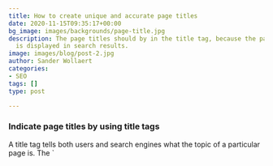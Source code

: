 ```yaml
---
title: How to create unique and accurate page titles
date: 2020-11-15T09:35:17+00:00
bg_image: images/backgrounds/page-title.jpg
description: The page titles should by in the title tag, because the page tile content
  is displayed in search results.
image: images/blog/post-2.jpg
author: Sander Wollaert
categories:
- SEO
tags: []
type: post

---
```

### Indicate page titles by using title tags

A title tag tells both users and search engines what the topic of a particular page is. The \`<title>\` tag should be placed within the \`<head>\` tag of the HTML document. Ideally, you should create a unique title for each page on your site.

### Page title contents are displayed in search results

If your document appears in a search results page, the contents of the title tag will usually appear in the first line of the results (if you're unfamiliar with the different parts of a Google search result, you might want to check out the anatomy of a search result video by Google engineer Matt Cutts, and this helpful diagram of a Google search results page). Words in the title are bolded if they appear in the user's search query. This can help users recognize if the page is likely to be relevant to their search.

The title for your homepage can list the name of your website/business and could include other bits of important information like the physical location of the business or maybe a few of its main focuses or offerings.

### Best practices

#### Accurately describe the page's content

Choose a title that effectively communicates the topic of the page's content.

* **Avoid** choosing a title that has no relation to the content on the page.
* **Avoid** using default or vague titles like "Untitled" or "New Page 1"

#### Create unique title tags for each page

Each of your pages should ideally have a unique title tag, which helps Google know how the page is distinct from the others on your site.

* **Avoid** using a single title tag across all of your site's pages or a large group of pages

#### Use brief, but descriptive titles

Titles can be both short and informative. If the title is too long, Google will show only a portion of it in the search result

* **Avoid** using extremely lengthy titles that are unhelpful to users
* **Avoid** stuffing unneeded keywords in your title tags